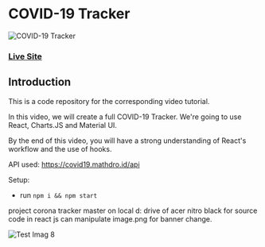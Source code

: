 # COVID-19 Tracker
![COVID-19 Tracker](https://i.ibb.co/X87BqVY/Screenshot-2020-04-13-at-10-14-58.png)

### [Live Site](https://covid19statswebsite.netlify.com/)

## Introduction
This is a code repository for the corresponding video tutorial. 

In this video, we will create a full COVID-19 Tracker. We're going to use React, Charts.JS and Material UI.

By the end of this video, you will have a strong understanding of React's workflow and the use of hooks.

API used: https://covid19.mathdro.id/api

Setup:
- run ```npm i && npm start```

project corona tracker master on local d: drive of acer nitro black for source code in react js can manipulate image.png for banner change.

![Test Imag 8](https://github.com/mosesnova/CaronaTracker/blob/main/heart.jpg)
